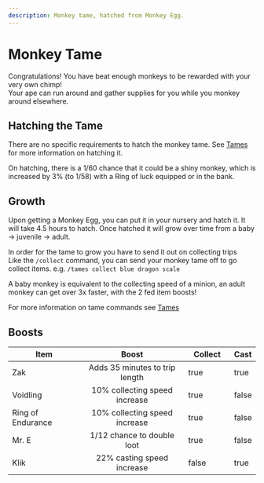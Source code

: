 ```yaml
---
description: Monkey tame, hatched from Monkey Egg.
---
```


# Monkey Tame

Congratulations! You have beat enough monkeys to be rewarded with your very own chimp!\
Your ape can run around and gather supplies for you while you monkey around elsewhere.

## Hatching the Tame

There are no specific requirements to hatch the monkey tame. See [Tames](../tames.md#hatching-the-tame) for more information on hatching it.

On hatching, there is a 1/60 chance that it could be a shiny monkey, which is increased by 3% (to 1/58) with a Ring of luck equipped or in the bank.

## Growth

Upon getting a Monkey Egg, you can put it in your nursery and hatch it. It will take 4.5 hours to hatch. Once hatched it will grow over time from a baby -> juvenile -> adult.

In order for the tame to grow you have to send it out on collecting trips\
Like the `/collect` command, you can send your monkey tame off to go collect items. e.g. `/tames collect blue dragon scale`

A baby monkey is equivalent to the collecting speed of a minion, an adult monkey can get over 3x faster, with the 2 fed item boosts!

For more information on tame commands see [Tames](../tames.md)

## Boosts

<table><thead><tr><th width="169">Item</th><th width="296" align="center">Boost</th><th width="95" data-type="checkbox">Collect</th><th data-type="checkbox">Cast</th></tr></thead><tbody><tr><td>Zak</td><td align="center">Adds 35 minutes to trip length</td><td>true</td><td>true</td></tr><tr><td>Voidling</td><td align="center">10% collecting speed increase</td><td>true</td><td>false</td></tr><tr><td>Ring of Endurance</td><td align="center">10% collecting speed increase</td><td>true</td><td>false</td></tr><tr><td>Mr. E</td><td align="center">1/12 chance to double loot</td><td>true</td><td>false</td></tr><tr><td>Klik</td><td align="center">22% casting speed increase</td><td>false</td><td>true</td></tr></tbody></table>
